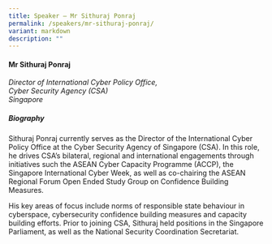 ```yaml
---
title: Speaker – Mr Sithuraj Ponraj
permalink: /speakers/mr-sithuraj-ponraj/
variant: markdown
description: ""
---
```

#### **Mr Sithuraj Ponraj**

*Director of International Cyber Policy Office, <br>
 Cyber Security Agency (CSA)<br>Singapore*
 
##### **Biography**
Sithuraj Ponraj currently serves as the Director of the International Cyber Policy Office at the Cyber Security Agency of Singapore (CSA). In this role, he drives CSA’s bilateral, regional and international engagements through initiatives such the ASEAN Cyber Capacity Programme (ACCP), the Singapore International Cyber Week, as well as co-chairing the ASEAN Regional Forum Open Ended Study Group on Confidence Building Measures.

His key areas of focus include norms of responsible state behaviour in cyberspace, cybersecurity confidence building measures and capacity building efforts. Prior to joining CSA, Sithuraj held positions in the Singapore Parliament, as well as the National Security Coordination Secretariat.
